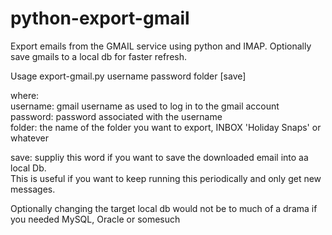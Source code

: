python-export-gmail
===================

Export emails from the GMAIL service using python and IMAP. Optionally save gmails to a local db for faster refresh.


Usage export-gmail.py username password folder [save]

where:<br>
  username: gmail username as used to log in to the gmail account<br>
  password: password associated with the username<br>
  folder:   the name of the folder you want to export, INBOX 'Holiday Snaps' or whatever<br>

  save:     suppliy this word if you want to save the downloaded email into aa local Db.<br>
            This is useful if you want to keep running this periodically and only get new messages.<br>


Optionally changing the target local db would not be to much of a drama if you needed MySQL, Oracle or somesuch<br>

